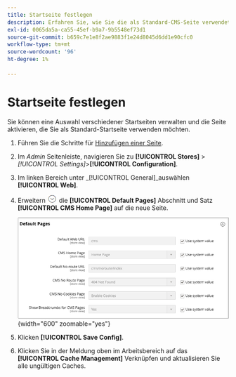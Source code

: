```yaml
---
title: Startseite festlegen
description: Erfahren Sie, wie Sie die als Standard-CMS-Seite verwendete Startseite ändern.
exl-id: 0065da5a-ca55-45ef-b9a7-9b5548ef73d1
source-git-commit: b659c7e1e8f2ae9883f1e24d8045d6dd1e90cfc0
workflow-type: tm+mt
source-wordcount: '96'
ht-degree: 1%

---
```


# Startseite festlegen

Sie können eine Auswahl verschiedener Startseiten verwalten und die Seite aktivieren, die Sie als Standard-Startseite verwenden möchten.

1. Führen Sie die Schritte für [Hinzufügen einer Seite](page-add.md).

1. Im _Admin_ Seitenleiste, navigieren Sie zu **[!UICONTROL Stores]** > _[!UICONTROL Settings]_>**[!UICONTROL Configuration]**.

1. Im linken Bereich unter _[!UICONTROL General]_auswählen **[!UICONTROL Web]**.

1. Erweitern ![Erweiterungsauswahl](../assets/icon-display-expand.png) die **[!UICONTROL Default Pages]** Abschnitt und Satz **[!UICONTROL CMS Home Page]** auf die neue Seite.

   ![Web-Standardseitenkonfiguration](./assets/web-default-pages.png){width="600" zoomable="yes"}

1. Klicken **[!UICONTROL Save Config]**.

1. Klicken Sie in der Meldung oben im Arbeitsbereich auf das **[!UICONTROL Cache Management]** Verknüpfen und aktualisieren Sie alle ungültigen Caches.
